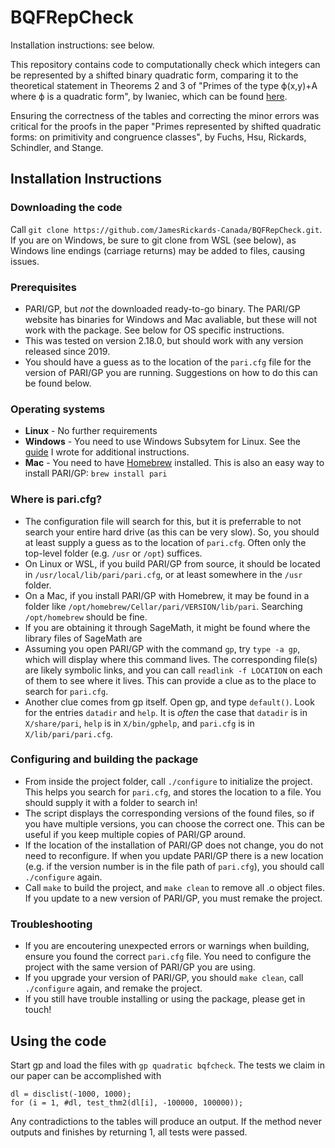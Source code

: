 # BQFRepCheck
Installation instructions: see below.

This repository contains code to computationally check which integers can be represented by a shifted binary quadratic form, comparing it to the theoretical statement in Theorems 2 and 3 of "Primes of the type ϕ(x,y)+A where ϕ is a quadratic form", by Iwaniec, which can be found [here](http://matwbn.icm.edu.pl/ksiazki/aa/aa21/aa21118.pdf).

Ensuring the correctness of the tables and correcting the minor errors was critical for the proofs in the paper "Primes represented by shifted quadratic forms: on primitivity and congruence classes", by Fuchs, Hsu, Rickards, Schindler, and Stange.

## Installation Instructions

### Downloading the code
Call ```git clone https://github.com/JamesRickards-Canada/BQFRepCheck.git```. If you are on Windows, be sure to git clone from WSL (see below), as Windows line endings (carriage returns) may be added to files, causing issues.

### Prerequisites
* PARI/GP, but _not_ the downloaded ready-to-go binary. The PARI/GP website has binaries for Windows and Mac avaliable, but these will not work with the package. See below for OS specific instructions.
* This was tested on version 2.18.0, but should work with any version released since 2019.
* You should have a guess as to the location of the ```pari.cfg``` file for the version of PARI/GP you are running. Suggestions on how to do this can be found below.

### Operating systems
* **Linux** - No further requirements
* **Windows** - You need to use Windows Subsytem for Linux. See the [guide](https://pari.math.u-bordeaux.fr/PDF/PARIwithWindows.pdf) I wrote for additional instructions.
* **Mac** - You need to have [Homebrew](https://brew.sh/) installed. This is also an easy way to install PARI/GP: ```brew install pari```

### Where is pari.cfg?
* The configuration file will search for this, but it is preferrable to not search your entire hard drive (as this can be very slow). So, you should at least supply a guess as to the location of ```pari.cfg```. Often only the top-level folder (e.g. ```/usr``` or ```/opt```) suffices.
* On Linux or WSL, if you build PARI/GP from source, it should be located in ```/usr/local/lib/pari/pari.cfg```, or at least somewhere in the ```/usr``` folder.
* On a Mac, if you install PARI/GP with Homebrew, it may be found in a folder like ```/opt/homebrew/Cellar/pari/VERSION/lib/pari```. Searching ```/opt/homebrew``` should be fine.
* If you are obtaining it through SageMath, it might be found where the library files of SageMath are
* Assuming you open PARI/GP with the command ```gp```, try ```type -a gp```, which will display where this command lives. The corresponding file(s) are likely symbolic links, and you can call ```readlink -f LOCATION``` on each of them to see where it lives. This can provide a clue as to the place to search for ```pari.cfg```.
* Another clue comes from gp itself. Open gp, and type ```default()```. Look for the entries ```datadir``` and ```help```. It is _often_ the case that ```datadir``` is in ```X/share/pari```, ```help``` is in ```X/bin/gphelp```, and ```pari.cfg``` is in ```X/lib/pari/pari.cfg```.

### Configuring and building the package
* From inside the project folder, call ```./configure``` to initialize the project. This helps you search for ```pari.cfg```, and stores the location to a file. You should supply it with a folder to search in!
* The script displays the corresponding versions of the found files, so if you have multiple versions, you can choose the correct one. This can be useful if you keep multiple copies of PARI/GP around.
* If the location of the installation of PARI/GP does not change, you do not need to reconfigure. If when you update PARI/GP there is a new location (e.g. if the version number is in the file path of ```pari.cfg```), you should call ```./configure``` again.
* Call ```make``` to build the project, and ```make clean``` to remove all .o object files. If you update to a new version of PARI/GP, you must remake the project.


### Troubleshooting
* If you are encoutering unexpected errors or warnings when building, ensure you found the correct ```pari.cfg``` file. You need to configure the project with the same version of PARI/GP you are using.
* If you upgrade your version of PARI/GP, you should ```make clean```, call ```./configure``` again, and remake the project.
* If you still have trouble installing or using the package, please get in touch!

## Using the code
Start gp and load the files with ```gp quadratic bqfcheck```. The tests we claim in our paper can be accomplished with
```
dl = disclist(-1000, 1000);
for (i = 1, #dl, test_thm2(dl[i], -100000, 100000));
```
Any contradictions to the tables will produce an output. If the method never outputs and finishes by returning 1, all tests were passed.
